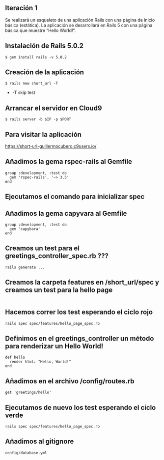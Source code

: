 ## Iteración 1
Se realizará un esqueleto de una aplicación Rails con una página de inicio básica (estática).
La aplicación se desarrollará en Rails 5 con una página básica que muestre “Hello World!”.

  
## Instalación de Rails 5.0.2
```
$ gem install rails -v 5.0.2
```
  
## Creación de la aplicación
```
$ rails new short_url -T
```
  
- -T skip test

## Arrancar el servidor en Cloud9
```
$ rails server -b $IP -p $PORT
```

## Para visitar la aplicación
https://short-url-guillermocubero.c9users.io/

## Añadimos la gema rspec-rails al Gemfile
```
group :development, :test do
  gem 'rspec-rails', '~> 3.5'
end
```

## Ejecutamos el comando para inicializar spec

## Añadimos la gema capyvara al Gemfile 
```
group :development, :test do
  gem 'capybara'
end
```

## Creamos un test para el greetings_controller_spec.rb ???
```
rails generate ...
```

## Creamos la carpeta features en /short_url/spec y creamos un test para la hello page
```

```

## Hacemos correr los test esperando el ciclo rojo
```
rails spec spec/features/hello_page_spec.rb
```

## Definimos en el greetings_controller un método para renderizar un Hello World!
```
def hello
  render html: "Hello, World!"
end
```

## Añadimos en el archivo /config/routes.rb
```
get 'greetings/hello'
```

## Ejecutamos de nuevo los test esperando el ciclo verde
```
rails spec spec/features/hello_page_spec.rb
```

## Añadimos al gitignore
```
config/database.yml
```

